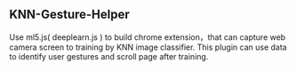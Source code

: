 
## KNN-Gesture-Helper

Use ml5.js( deeplearn.js ) to build chrome extension，that can capture web camera screen to training by KNN image classifier.
This plugin can use data to identify user gestures and scroll page after training.